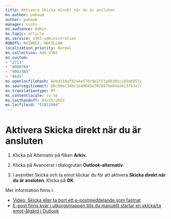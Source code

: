 ```yaml
---
title: Aktivera Skicka direkt när du är ansluten
ms.author: pebaum
author: pebaum
manager: scotv
ms.audience: Admin
ms.topic: article
ms.service: o365-administration
ROBOTS: NOINDEX, NOFOLLOW
localization_priority: Normal
ms.collection: Adm_O365
ms.custom:
- "2713"
- "9000768"
- "9002385"
- "4645"
ms.openlocfilehash: 6ebd318af82a4e57dc9e2f51a88301c1d9a6851c
ms.sourcegitcommit: 8bc60ec34bc1e40685e3976576e04a2623f63a7c
ms.translationtype: MT
ms.contentlocale: sv-SE
ms.lasthandoff: 04/15/2021
ms.locfileid: "51813994"
---
```

# <a name="enable-send-immediately-when-connected"></a>Aktivera Skicka direkt när du är ansluten
 
1. Klicka på Alternativ på fliken **Arkiv.**

2. Klicka på Avancerat i dialogrutan **Outlook-alternativ.**

3. I avsnittet Skicka och ta emot klickar du för att aktivera **Skicka direkt när du är ansluten**. Klicka på **OK**.

Mer information finns i:
- [Video: Skicka eller ta bort ett e-postmeddelande som fastnat](https://support.office.com/article/Video-Send-or-delete-an-email-stuck-in-your-outbox-26d5d34a-4e5f-444a-a9e8-44db04a94dec) 
- [E-post finns kvar i utkorgsmappen tills du manuellt startar en skicka/ta emot-åtgärd i Outlook](https://support.microsoft.com/help/2797572/email-stays-in-the-outbox-folder-until-you-manually-initiate-a-send-re)
